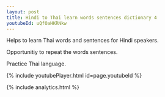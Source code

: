 ```yaml
---
layout: post
title: Hindi to Thai learn words sentences dictionary 4 
youtubeId: uQfOaHKRNkw
---
```

 
 
Helps to learn Thai words and sentences for Hindi speakers.

Opportunitiy to repeat the words sentences. 

Practice Thai language. 
 
{% include youtubePlayer.html id=page.youtubeId %}
 
 
{% include analytics.html %}